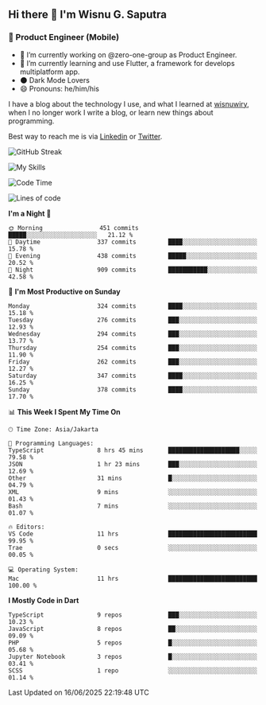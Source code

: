 ## Hi there 👋 I'm Wisnu G. Saputra

### :mobile_phone_off: Product Engineer (Mobile)

- 🔭 I’m currently working on @zero-one-group as Product Engineer.
- 🌱 I’m currently learning and use Flutter, a framework for develops multiplatform app.
- 🌑 Dark Mode Lovers
- 😄 Pronouns: he/him/his

I have a blog about the technology I use, and what I learned at [wisnuwiry](https://wisnuwiry.space/), when I no longer work I write a blog, or learn new things about programming.

Best way to reach me is via [Linkedin](https://www.linkedin.com/in/wisnu-saputra/) or [Twitter](https://twitter.com/wisnuwiry).

![GitHub Streak](https://streak-stats.demolab.com?user=wisnuwiry&theme=dark&hide_border=true)

![My Skills](https://skillicons.dev/icons?i=dart,flutter,kotlin,swift,go,js,css,neovim,git,linux&perline=5)

<!--START_SECTION:waka-->
![Code Time](http://img.shields.io/badge/Code%20Time-1%2C935%20hrs%2049%20mins-blue)

![Lines of code](https://img.shields.io/badge/From%20Hello%20World%20I%27ve%20Written-2.6%20million%20lines%20of%20code-blue)

**I'm a Night 🦉** 

```text
🌞 Morning                451 commits         █████░░░░░░░░░░░░░░░░░░░░   21.12 % 
🌆 Daytime                337 commits         ████░░░░░░░░░░░░░░░░░░░░░   15.78 % 
🌃 Evening                438 commits         █████░░░░░░░░░░░░░░░░░░░░   20.52 % 
🌙 Night                  909 commits         ███████████░░░░░░░░░░░░░░   42.58 % 
```
📅 **I'm Most Productive on Sunday** 

```text
Monday                   324 commits         ████░░░░░░░░░░░░░░░░░░░░░   15.18 % 
Tuesday                  276 commits         ███░░░░░░░░░░░░░░░░░░░░░░   12.93 % 
Wednesday                294 commits         ███░░░░░░░░░░░░░░░░░░░░░░   13.77 % 
Thursday                 254 commits         ███░░░░░░░░░░░░░░░░░░░░░░   11.90 % 
Friday                   262 commits         ███░░░░░░░░░░░░░░░░░░░░░░   12.27 % 
Saturday                 347 commits         ████░░░░░░░░░░░░░░░░░░░░░   16.25 % 
Sunday                   378 commits         ████░░░░░░░░░░░░░░░░░░░░░   17.70 % 
```


📊 **This Week I Spent My Time On** 

```text
🕑︎ Time Zone: Asia/Jakarta

💬 Programming Languages: 
TypeScript               8 hrs 45 mins       ████████████████████░░░░░   79.58 % 
JSON                     1 hr 23 mins        ███░░░░░░░░░░░░░░░░░░░░░░   12.69 % 
Other                    31 mins             █░░░░░░░░░░░░░░░░░░░░░░░░   04.79 % 
XML                      9 mins              ░░░░░░░░░░░░░░░░░░░░░░░░░   01.43 % 
Bash                     7 mins              ░░░░░░░░░░░░░░░░░░░░░░░░░   01.07 % 

🔥 Editors: 
VS Code                  11 hrs              █████████████████████████   99.95 % 
Trae                     0 secs              ░░░░░░░░░░░░░░░░░░░░░░░░░   00.05 % 

💻 Operating System: 
Mac                      11 hrs              █████████████████████████   100.00 % 
```

**I Mostly Code in Dart** 

```text
TypeScript               9 repos             ███░░░░░░░░░░░░░░░░░░░░░░   10.23 % 
JavaScript               8 repos             ██░░░░░░░░░░░░░░░░░░░░░░░   09.09 % 
PHP                      5 repos             █░░░░░░░░░░░░░░░░░░░░░░░░   05.68 % 
Jupyter Notebook         3 repos             █░░░░░░░░░░░░░░░░░░░░░░░░   03.41 % 
SCSS                     1 repo              ░░░░░░░░░░░░░░░░░░░░░░░░░   01.14 % 
```




 Last Updated on 16/06/2025 22:19:48 UTC
<!--END_SECTION:waka-->
